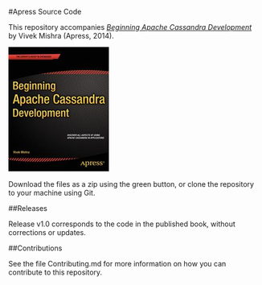#Apress Source Code

This repository accompanies [*Beginning Apache Cassandra Development*](http://www.apress.com/9781484201435) by Vivek Mishra (Apress, 2014).

![Cover image](9781484201435.jpg)

Download the files as a zip using the green button, or clone the repository to your machine using Git.

##Releases

Release v1.0 corresponds to the code in the published book, without corrections or updates.

##Contributions

See the file Contributing.md for more information on how you can contribute to this repository.
